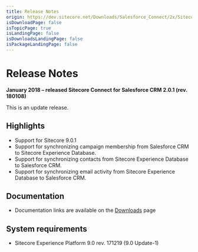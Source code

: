 ```yaml
---
title: Release Notes
origin: https://dev.sitecore.net/Downloads/Salesforce_Connect/2x/Sitecore_Connect_for_Salesforce_CRM_201/Release_Notes
isDownloadPage: false
isTopicPage: true
isLandingPage: false
isDownloadsLandingPage: false
isPackageLandingPage: false
---
```


# Release Notes

**January 2018 – released Sitecore Connect for Salesforce CRM 2.0.1 (rev. 180108)**

This is an update release.

## Highlights

-   Support for Sitecore 9.0.1
-   Support for synchronizing campaign membership from Salesforce CRM to Sitecore Experience Database.
-   Support for synchronizing contacts from Sitecore Experience Database to Salesforce CRM.
-   Support for synchronizing email activity from Sitecore Experience Database to Salesforce CRM.

## Documentation

-   Documentation links are available on the [Downloads](/downloads/Salesforce_Connect/2x/Sitecore_Connect_for_Salesforce_CRM_201) page

## System requirements

-   Sitecore Experience Platform 9.0 rev. 171219 (9.0 Update-1)